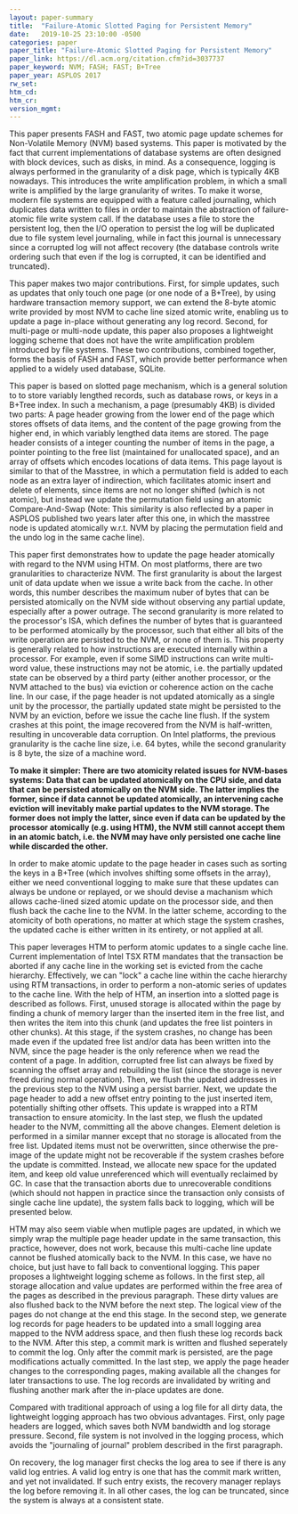 ```yaml
---
layout: paper-summary
title:  "Failure-Atomic Slotted Paging for Persistent Memory"
date:   2019-10-25 23:10:00 -0500
categories: paper
paper_title: "Failure-Atomic Slotted Paging for Persistent Memory"
paper_link: https://dl.acm.org/citation.cfm?id=3037737
paper_keyword: NVM; FASH; FAST; B+Tree
paper_year: ASPLOS 2017
rw_set: 
htm_cd: 
htm_cr: 
version_mgmt: 
---
```


This paper presents FASH and FAST, two atomic page update schemes for Non-Volatile Memory (NVM) based systems. This paper 
is motivated by the fact that current implementations of database systems are often designed with block devices, such
as disks, in mind. As a consequence, logging is always performed in the granularity of a disk page, which is typically
4KB nowadays. This introduces the write amplification problem, in which a small write is amplified by the large granularity
of writes. To make it worse, modern file systems are equipped with a feature called journaling, which duplicates data 
written to files in order to maintain the abstraction of failure-atomic file write system call. If the database uses a file to
store the persistent log, then the I/O operation to persist the log will be duplicated due to file system level journaling,
while in fact this journal is unnecessary since a corrupted log will not affect recovery (the database controls write ordering
such that even if the log is corrupted, it can be identified and truncated).

This paper makes two major contributions. First, for simple updates, such as updates that only touch one page (or one node
of a B+Tree), by using hardware transaction memory support, we can extend the 8-byte atomic write provided by most NVM
to cache line sized atomic write, enabling us to update a page in-place without generating any log record. Second, for 
multi-page or multi-node update, this paper also proposes a lightweight logging scheme that does not have the write
amplification problem introduced by file systems. These two contributions, combined together, forms the basis of FASH 
and FAST, which provide better performance when applied to a widely used database, SQLite.

This paper is based on slotted page mechanism, which is a general solution to to store variably lengthed records, such as 
database rows, or keys in a B+Tree index. In such a mechanism, a page (presumably 4KB) is divided two parts: A page header
growing from the lower end of the page which stores offsets of data items, and the content of the page growing from the 
higher end, in which variably lengthed data items are stored. The page header consists of a integer counting the number
of items in the page, a pointer pointing to the free list (maintained for unallocated space), and an array of offsets 
which encodes locations of data items. This page layout is similar to that of the Masstree, in which a permutation field
is added to each node as an extra layer of indirection, which facilitates atomic insert and delete of elements, since 
items are not no longer shifted (which is not atomic), but instead we update the permutation field using an atomic 
Compare-And-Swap (Note: This similarity is also reflected by a paper in ASPLOS published two years later after this one,
in which the masstree node is updated atomically w.r.t. NVM by placing the permutation field and the undo log in the 
same cache line). 

This paper first demonstrates how to update the page header atomically with regard to the NVM using HTM. On most platforms,
there are two granularities to characterize NVM. The first granularity is about the largest unit of data update when we
issue a write back from the cache. In other words, this number describes the maximum nuber of bytes that can be persisted 
atomically on the NVM side without observing any partial update, especially after a power outrage. The second granularity 
is more related to the processor's ISA, which defines the number of bytes that is guaranteed to be performed atomically 
by the processor, such that either all bits of the write operation are persisted to the NVM, or none of them is. This 
property is generally related to how instructions are executed internally within a processor. For example, even if some 
SIMD instructions can write multi-word value, these instructions may not be atomic, i.e. the partially updated state can 
be observed by a third party (either another processor, or the NVM attached to the bus) via eviction or coherence action 
on the cache line. In our case, if the page header is not updated atomically as a single unit by the processor, the 
partially updated state might be persisted to the NVM by an eviction, before we issue the cache line flush. If the system
crashes at this point, the image recovered from the NVM is half-written, resulting in uncoverable data corruption. 
On Intel platforms, the previous granularity is the cache line size, i.e. 64 bytes, while the second granularity is 
8 byte, the size of a machine word.

**To make it simpler: There are two atomicity related issues for NVM-bases systems: Data that can be updated atomically
on the CPU side, and data that can be persisted atomically on the NVM side. The latter implies the 
former, since if data cannot be updated atomically, an intervening cache eviction will inevitably make partial updates
to the NVM storage. The former does not imply the latter, since even if data can be updated by the processor atomically
(e.g. using HTM), the NVM still cannot accept them in an atomic batch, i.e. the NVM may have only persisted one cache line
while discarded the other.**

In order to make atomic update to the page header in cases such as sorting the keys in a B+Tree (which involves shifting
some offsets in the array), either we need conventional logging to make sure that these updates can always be undone
or replayed, or we should devise a machanism which allows cache-lined sized atomic update on the processor side, and 
then flush back the cache line to the NVM. In the latter scheme, according to the atomicity of both operations, no matter 
at which stage the system crashes, the updated cache is either written in its entirety, or not applied at all.

This paper leverages HTM to perform atomic updates to a single cache line. Current implementation of Intel TSX RTM mandates
that the transaction be aborted if any cache line in the working set is evicted from the cache hierarchy. Effectively, we 
can "lock" a cache line within the cache hierarchy using RTM transactions, in order to perform a non-atomic series of
updates to the cache line. With the help of HTM, an insertion into a slotted page is described as follows. First, unused
storage is allocated within the page by finding a chunk of memory larger than the inserted item in the free list, and then
writes the item into this chunk (and updates the free list pointers in other chunks). At this stage, if the system crashes,
no change has been made even if the updated free list and/or data has been written into the NVM, since the page header
is the only reference when we read the content of a page. In addition, corrupted free list can always be fixed by scanning
the offset array and rebuilding the list (since the storage is never freed during normal operation). Then, we flush the
updated addresses in the previous step to the NVM using a persist barrier. Next, we update the page header to add a new 
offset entry pointing to the just inserted item, potentially shifting other offsets. This update is wrapped into a RTM 
transaction to ensure atomicity. In the last step, we flush the updated header to the NVM, committing all the above changes.
Element deletion is performed in a similar manner except that no storage is allocated from the free list. Updated items
must not be overwritten, since otherwise the pre-image of the update might not be recoverable if the system crashes before
the update is committed. Instead, we allocate new space for the updated item, and keep old value unreferenced which will
eventually reclaimed by GC. In case that the transaction aborts due to unrecoverable conditions (which should not happen 
in practice since the transaction only consists of single cache line update), the system falls back to logging, which will 
be presented below.

HTM may also seem viable when mutliple pages are updated, in which we simply wrap the multiple page header update in the 
same transaction, this practice, however, does not work, because this multi-cache line update cannot be flushed atomically
back to the NVM. In this case, we have no choice, but just have to fall back to conventional logging. This paper proposes 
a lightweight logging scheme as follows. In the first step, all storage allocation and value updates are performed within
the free area of the pages as described in the previous paragraph. These dirty values are also flushed back to the NVM
before the next step. The logical view of the pages do not change at the end this stage. In the second step, we generate 
log records for page headers to be updated into a small logging area mapped to the NVM address space, and then flush these 
log records back to the NVM. After this step, a commit mark is written and flushed seperately to commit the log. Only after
the commit mark is persisted, are the page modifications actually committed. In the last step, we apply the page header 
changes to the corresponding pages, making available all the changes for later transactions to use. The log records 
are invalidated by writing and flushing another mark after the in-place updates are done. 

Compared with traditional approach of using a log file for all dirty data, the lightweight logging approach has two
obvious advantages. First, only page headers are logged, which saves both NVM bandwidth and log storage pressure. 
Second, file system is not involved in the logging process, which avoids the "journaling of journal" problem described
in the first paragraph. 

On recovery, the log manager first checks the log area to see if there is any valid log entries. A valid log entry is one
that has the commit mark written, and yet not invalidated. If such entry exists, the recovery manager replays the 
log before removing it. In all other cases, the log can be truncated, since the system is always at a consistent state.